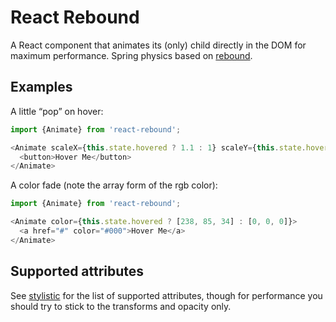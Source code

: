 # React Rebound

A React component that animates its (only) child directly in the DOM for maximum performance. Spring physics based on [rebound](https://github.com/facebook/rebound-js).

## Examples

A little “pop” on hover:

```js
import {Animate} from 'react-rebound';

<Animate scaleX={this.state.hovered ? 1.1 : 1} scaleY={this.state.hovered ? 1.1 : 1}>
  <button>Hover Me</button>
</Animate>
```

A color fade (note the array form of the rgb color):

```js
import {Animate} from 'react-rebound';

<Animate color={this.state.hovered ? [238, 85, 34] : [0, 0, 0]}>
  <a href="#" color="#000">Hover Me</a>
</Animate>
```

## Supported attributes

See [stylistic](https://github.com/steadicat/stylistic) for the list of supported attributes, though for performance you should try to stick to the transforms and opacity only.


